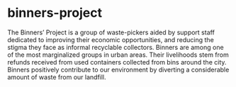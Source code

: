 # binners-project
 The Binners’ Project is a group of waste-pickers aided  by support staff dedicated to improving their economic opportunities, and reducing the stigma they face as informal recyclable collectors.  Binners are among one of the most marginalized groups in urban areas. Their livelihoods stem from refunds received from used containers collected from bins around the city.   Binners positively contribute to our environment by diverting a considerable amount of waste from our landfill.
